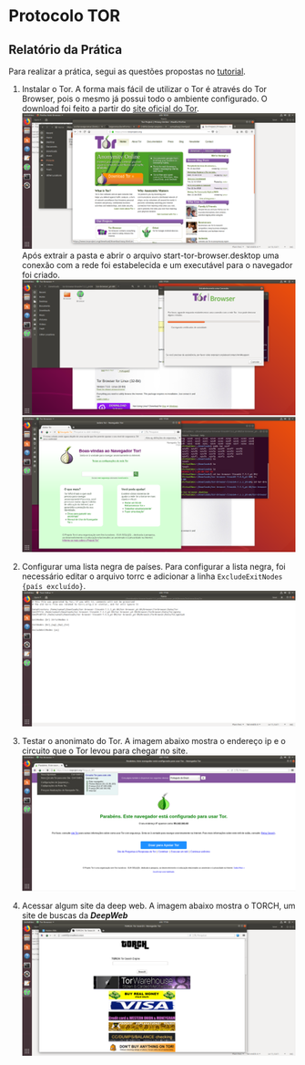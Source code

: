 # Protocolo TOR
## Relatório da Prática

Para realizar a prática, segui as questões propostas no [tutorial](https://github.com/Roger-F-Lima/Seguranca-Da-Informacao/tree/master/Tor).

 1. Instalar o Tor.
	 A forma mais fácil de utilizar o Tor é através do Tor Browser, pois o mesmo já possui todo o ambiente configurado. O download foi feito a partir do [site oficial do Tor](https://www.torproject.org/download/download-easy.html.en).
	 ![Pagina de download do Tor](https://github.com/SamuelIGT/information-security/blob/master/Praticas/Tor/screenshots/(7).png)
	 Após extrair a pasta e abrir o arquivo start-tor-browser.desktop uma conexão com a rede foi estabelecida e um executável para o navegador foi criado.
	![Pasta e Janela de instalação](https://github.com/SamuelIGT/information-security/blob/master/Praticas/Tor/screenshots/(1).png)
	![(3)](https://github.com/SamuelIGT/information-security/blob/master/Praticas/Tor/screenshots/(3).png)
2. Configurar uma lista negra de países.
	Para configurar a lista negra, foi necessário editar o arquivo torrc e adicionar a linha `ExcludeExitNodes {país excluído}`.
	![(4)](https://github.com/SamuelIGT/information-security/blob/master/Praticas/Tor/screenshots/(4).png)
	
3. Testar o anonimato do Tor.
	A imagem abaixo mostra o endereço ip e o circuito que o Tor levou para chegar no site.
	![(6)](https://github.com/SamuelIGT/information-security/blob/master/Praticas/Tor/screenshots/(6).png)
4. Acessar algum site da deep web.
	A imagem abaixo mostra o TORCH, um site de buscas da ***DeepWeb***
	![(5)](https://github.com/SamuelIGT/information-security/blob/master/Praticas/Tor/screenshots/(5).png)
